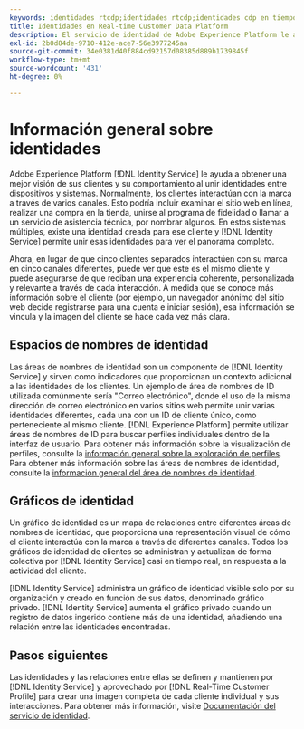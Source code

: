 ```yaml
---
keywords: identidades rtcdp;identidades rtcdp;identidades cdp en tiempo real
title: Identidades en Real-time Customer Data Platform
description: El servicio de identidad de Adobe Experience Platform le ayuda a obtener una mejor vista de sus clientes y su comportamiento al unir identidades entre dispositivos y sistemas.
exl-id: 2b0d84de-9710-412e-ace7-56e3977245aa
source-git-commit: 34e0381d40f884cd92157d08385d889b1739845f
workflow-type: tm+mt
source-wordcount: '431'
ht-degree: 0%

---
```


# Información general sobre identidades

Adobe Experience Platform [!DNL Identity Service] le ayuda a obtener una mejor visión de sus clientes y su comportamiento al unir identidades entre dispositivos y sistemas. Normalmente, los clientes interactúan con la marca a través de varios canales. Esto podría incluir examinar el sitio web en línea, realizar una compra en la tienda, unirse al programa de fidelidad o llamar a un servicio de asistencia técnica, por nombrar algunos. En estos sistemas múltiples, existe una identidad creada para ese cliente y [!DNL Identity Service] permite unir esas identidades para ver el panorama completo.

Ahora, en lugar de que cinco clientes separados interactúen con su marca en cinco canales diferentes, puede ver que este es el mismo cliente y puede asegurarse de que reciban una experiencia coherente, personalizada y relevante a través de cada interacción. A medida que se conoce más información sobre el cliente (por ejemplo, un navegador anónimo del sitio web decide registrarse para una cuenta e iniciar sesión), esa información se vincula y la imagen del cliente se hace cada vez más clara.

## Espacios de nombres de identidad

Las áreas de nombres de identidad son un componente de [!DNL Identity Service] y sirven como indicadores que proporcionan un contexto adicional a las identidades de los clientes. Un ejemplo de área de nombres de ID utilizada comúnmente sería &quot;Correo electrónico&quot;, donde el uso de la misma dirección de correo electrónico en varios sitios web permite unir varias identidades diferentes, cada una con un ID de cliente único, como perteneciente al mismo cliente. [!DNL Experience Platform] permite utilizar áreas de nombres de ID para buscar perfiles individuales dentro de la interfaz de usuario. Para obtener más información sobre la visualización de perfiles, consulte la [información general sobre la exploración de perfiles](profile-browse.md). Para obtener más información sobre las áreas de nombres de identidad, consulte la [información general del área de nombres de identidad](../../identity-service/namespaces.md).

## Gráficos de identidad

Un gráfico de identidad es un mapa de relaciones entre diferentes áreas de nombres de identidad, que proporciona una representación visual de cómo el cliente interactúa con la marca a través de diferentes canales. Todos los gráficos de identidad de clientes se administran y actualizan de forma colectiva por [!DNL Identity Service] casi en tiempo real, en respuesta a la actividad del cliente.

[!DNL Identity Service] administra un gráfico de identidad visible solo por su organización y creado en función de sus datos, denominado gráfico privado. [!DNL Identity Service] aumenta el gráfico privado cuando un registro de datos ingerido contiene más de una identidad, añadiendo una relación entre las identidades encontradas.

## Pasos siguientes

Las identidades y las relaciones entre ellas se definen y mantienen por [!DNL Identity Service] y aprovechado por [!DNL Real-Time Customer Profile] para crear una imagen completa de cada cliente individual y sus interacciones. Para obtener más información, visite [Documentación del servicio de identidad](../../identity-service/home.md).
